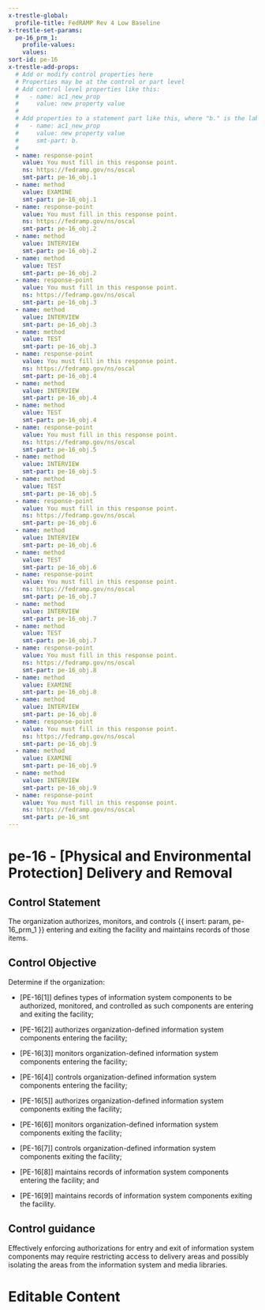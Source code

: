 ```yaml
---
x-trestle-global:
  profile-title: FedRAMP Rev 4 Low Baseline
x-trestle-set-params:
  pe-16_prm_1:
    profile-values:
    values:
sort-id: pe-16
x-trestle-add-props:
  # Add or modify control properties here
  # Properties may be at the control or part level
  # Add control level properties like this:
  #   - name: ac1_new_prop
  #     value: new property value
  #
  # Add properties to a statement part like this, where "b." is the label of the target statement part
  #   - name: ac1_new_prop
  #     value: new property value
  #     smt-part: b.
  #
  - name: response-point
    value: You must fill in this response point.
    ns: https://fedramp.gov/ns/oscal
    smt-part: pe-16_obj.1
  - name: method
    value: EXAMINE
    smt-part: pe-16_obj.1
  - name: response-point
    value: You must fill in this response point.
    ns: https://fedramp.gov/ns/oscal
    smt-part: pe-16_obj.2
  - name: method
    value: INTERVIEW
    smt-part: pe-16_obj.2
  - name: method
    value: TEST
    smt-part: pe-16_obj.2
  - name: response-point
    value: You must fill in this response point.
    ns: https://fedramp.gov/ns/oscal
    smt-part: pe-16_obj.3
  - name: method
    value: INTERVIEW
    smt-part: pe-16_obj.3
  - name: method
    value: TEST
    smt-part: pe-16_obj.3
  - name: response-point
    value: You must fill in this response point.
    ns: https://fedramp.gov/ns/oscal
    smt-part: pe-16_obj.4
  - name: method
    value: INTERVIEW
    smt-part: pe-16_obj.4
  - name: method
    value: TEST
    smt-part: pe-16_obj.4
  - name: response-point
    value: You must fill in this response point.
    ns: https://fedramp.gov/ns/oscal
    smt-part: pe-16_obj.5
  - name: method
    value: INTERVIEW
    smt-part: pe-16_obj.5
  - name: method
    value: TEST
    smt-part: pe-16_obj.5
  - name: response-point
    value: You must fill in this response point.
    ns: https://fedramp.gov/ns/oscal
    smt-part: pe-16_obj.6
  - name: method
    value: INTERVIEW
    smt-part: pe-16_obj.6
  - name: method
    value: TEST
    smt-part: pe-16_obj.6
  - name: response-point
    value: You must fill in this response point.
    ns: https://fedramp.gov/ns/oscal
    smt-part: pe-16_obj.7
  - name: method
    value: INTERVIEW
    smt-part: pe-16_obj.7
  - name: method
    value: TEST
    smt-part: pe-16_obj.7
  - name: response-point
    value: You must fill in this response point.
    ns: https://fedramp.gov/ns/oscal
    smt-part: pe-16_obj.8
  - name: method
    value: EXAMINE
    smt-part: pe-16_obj.8
  - name: method
    value: INTERVIEW
    smt-part: pe-16_obj.8
  - name: response-point
    value: You must fill in this response point.
    ns: https://fedramp.gov/ns/oscal
    smt-part: pe-16_obj.9
  - name: method
    value: EXAMINE
    smt-part: pe-16_obj.9
  - name: method
    value: INTERVIEW
    smt-part: pe-16_obj.9
  - name: response-point
    value: You must fill in this response point.
    ns: https://fedramp.gov/ns/oscal
    smt-part: pe-16_smt
---
```


# pe-16 - \[Physical and Environmental Protection\] Delivery and Removal

## Control Statement

The organization authorizes, monitors, and controls {{ insert: param, pe-16_prm_1 }} entering and exiting the facility and maintains records of those items.

## Control Objective

Determine if the organization:

- \[PE-16[1]\] defines types of information system components to be authorized, monitored, and controlled as such components are entering and exiting the facility;

- \[PE-16[2]\] authorizes organization-defined information system components entering the facility;

- \[PE-16[3]\] monitors organization-defined information system components entering the facility;

- \[PE-16[4]\] controls organization-defined information system components entering the facility;

- \[PE-16[5]\] authorizes organization-defined information system components exiting the facility;

- \[PE-16[6]\] monitors organization-defined information system components exiting the facility;

- \[PE-16[7]\] controls organization-defined information system components exiting the facility;

- \[PE-16[8]\] maintains records of information system components entering the facility; and

- \[PE-16[9]\] maintains records of information system components exiting the facility.

## Control guidance

Effectively enforcing authorizations for entry and exit of information system components may require restricting access to delivery areas and possibly isolating the areas from the information system and media libraries.

# Editable Content

<!-- Make additions and edits below -->
<!-- The above represents the contents of the control as received by the profile, prior to additions. -->
<!-- If the profile makes additions to the control, they will appear below. -->
<!-- The above markdown may not be edited but you may edit the content below, and/or introduce new additions to be made by the profile. -->
<!-- If there is a yaml header at the top, parameter values may be edited. Use --set-parameters to incorporate the changes during assembly. -->
<!-- The content here will then replace what is in the profile for this control, after running profile-assemble. -->
<!-- The added parts in the profile for this control are below.  You may edit them and/or add new ones. -->
<!-- Each addition must have a heading either of the form ## Control my_addition_name -->
<!-- or ## Part a. (where the a. refers to one of the control statement labels.) -->
<!-- "## Control" parts are new parts added after the statement part. -->
<!-- "## Part" parts are new parts added into the top-level statement part with that label. -->
<!-- Subparts may be added with nested hash levels of the form ### My Subpart Name -->
<!-- underneath the parent ## Control or ## Part being added -->
<!-- See https://ibm.github.io/compliance-trestle/tutorials/ssp_profile_catalog_authoring/ssp_profile_catalog_authoring for guidance. -->
